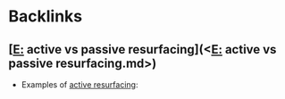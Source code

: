 
# Backlinks
## [[E:](<[E:.md>) active vs passive resurfacing](<[E:](<E:.md>) active vs passive resurfacing.md>)
- Examples of [active resurfacing](<active resurfacing.md>):


